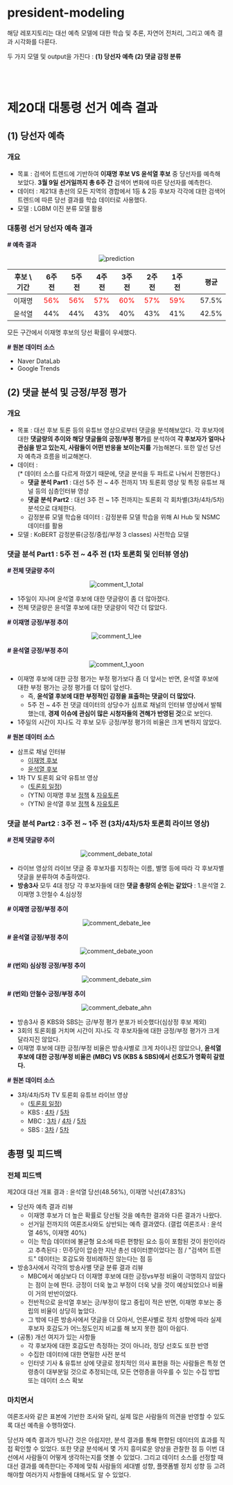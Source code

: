 # president-modeling

해당 레포지토리는 대선 예측 모델에 대한 학습 및 추론, 자연어 전처리, 그리고 예측 결과 시각화를 다룬다.

두 가지 모델 및 output을 가진다 : **(1) 당선자 예측 (2) 댓글 감정 분류**

<br><br>

# 제20대 대통령 선거 예측 결과

## **(1) 당선자 예측**

### **개요**

- 목표 : 검색어 트렌드에 기반하여 **이재명 후보 VS 윤석열 후보** 중 당선자를 예측해보았다. **3월 9일 선거일까지 총 6주 간** 검색어 변화에 따른 당선자를 예측한다.
- 데이터 : 제21대 총선의 모든 지역의 경합에서 1등 & 2등 후보자 각각에 대한 검색어 트렌드에 따른 당선 결과를 학습 데이터로 사용했다.
- 모델 : LGBM 이진 분류 모델 활용

### **대통령 선거 당선자 예측 결과**

<span style="background-color:#f5f0ff; font-weight:bold"> # 예측 결과 </span>

<center>

![prediction](./img/prediction.png)

|후보 \ 기간|6주 전|5주 전|4주 전|3주 전|2주 전|1주 전||평균|
|:---:|:---:|:---:|:---:|:---:|:---:|:---:|--|:---:|
|이재명|<span style="color:red">56%</span>|<span style="color:red">56%</span>|<span style="color:red">57%</span>|<span style="color:red">60%</span>|<span style="color:red">57%</span>|<span style="color:red">59%</span>||57.5%|
|윤석열|44%|44%|43%|40%|43%|41%||42.5%|

</center>

모든 구간에서 이재명 후보의 당선 확률이 우세했다.

<span style="background-color:#f5f0ff; font-weight:bold"> # 원본 데이터 소스 </span>
- Naver DataLab
- Google Trends

## **(2) 댓글 분석 및 긍정/부정 평가**

### **개요**

- 목표 : 대선 후보 토론 등의 유튜브 영상으로부터 댓글을 분석해보았다. 각 후보자에 대한 **댓글량의 추이와 해당 댓글들의 긍정/부정 평가**를 분석하여 **각 후보자가 얼마나 관심을 받고 있는지, 사람들이 어떤 반응을 보이는지를** 가늠해본다. 또한 앞선 당선자 예측과 흐름을 비교해본다.
- 데이터 :<br>(* 데이터 소스를 다르게 하였기 때문에, 댓글 분석을 두 파트로 나눠서 진행한다.)
    - **댓글 분석 Part1** : 대선 5주 전 ~ 4주 전까지 1차 토론회 영상 및 특정 유튜브 채널 등의 심층인터뷰 영상
    - **댓글 분석 Part2** : 대선 3주 전 ~ 1주 전까지는 토론회 각 회차별(3차/4차/5차) 분석으로 대체한다.
    - 감정분류 모델 학습용 데이터 : 감정분류 모델 학습을 위해 AI Hub 및 NSMC 데이터를 활용
- 모델 : KoBERT 감정분류(긍정/중립/부정 3 classes) 사전학습 모델

### **댓글 분석 Part1 : 5주 전 ~ 4주 전 (1차 토론회 및 인터뷰 영상)**

<span style="background-color:#f5f0ff; font-weight:bold"> # 전체 댓글량 추이 </span>

<center>

![comment_1_total](./img/comment_anls_total.png)

</center>

- 1주일이 지나며 윤석열 후보에 대한 댓글량이 좀 더 많아졌다. 
- 전체 댓글량은 윤석열 후보에 대한 댓글량이 약간 더 많았다.

<span style="background-color:#f5f0ff; font-weight:bold"> # 이재명 긍정/부정 추이 </span>

<center>

![comment_1_lee](./img/comment_anls_lee.png)

</center>

<span style="background-color:#f5f0ff; font-weight:bold"> # 윤석열 긍정/부정 추이 </span>

<center>

![comment_1_yoon](./img/comment_anls_yoon.png)

</center>

- 이재명 후보에 대한 긍정 평가는 부정 평가보다 좀 더 앞서는 반면, 윤석열 후보에 대한 부정 평가는 긍정 평가를 더 많이 앞선다.
    - 즉, **윤석열 후보에 대한 부정적인 감정을 표출하는 댓글이 더 많았다.**
    - 5주 전 ~ 4주 전 댓글 데이터의 상당수가 심프로 채널의 인터뷰 영상에서 발췌했는데, **경제 이슈에 관심이 많은 시청자들의 견해가 반영된 것**으로 보인다.
- 1주일의 시간이 지나도 각 후보 모두 긍정/부정 평가의 비율은 크게 변하지 않았다.

<span style="background-color:#f5f0ff; font-weight:bold"> # 원본 데이터 소스 </span>
- 삼프로 채널 인터뷰
    - [이재명 후보](https://www.youtube.com/watch?v=y6DlTb3t8Bo)
    - [윤석열 후보](https://www.youtube.com/watch?v=DFzn7PP7--0)
- 1차 TV 토론회 요약 유튜브 영상
    - ([토론회 일정](https://ko.wikipedia.org/wiki/%EB%8C%80%ED%95%9C%EB%AF%BC%EA%B5%AD_%EC%A0%9C20%EB%8C%80_%EB%8C%80%ED%86%B5%EB%A0%B9_%EC%84%A0%EA%B1%B0_%ED%9B%84%EB%B3%B4_%ED%86%A0%EB%A1%A0%ED%9A%8C))
    - (YTN) 이재명 후보 [정책](https://www.youtube.com/watch?v=0jLe1UsUrr4) & [자유토론](https://www.youtube.com/watch?v=QiHvk-1avLU)
    - (YTN) 윤석열 후보 [정책](https://www.youtube.com/watch?v=YsL8aEK0vU4) & [자유토론](https://www.youtube.com/watch?v=Ropug1gzlHQ)

### **댓글 분석 Part2 : 3주 전 ~ 1주 전 (3차/4차/5차 토론회 라이브 영상)**

<span style="background-color:#f5f0ff; font-weight:bold"> # 전체 댓글량 추이 </span>

<center>

![comment_debate_total](./img/comment_anls_debate_total.png)

</center>

- 라이브 영상의 라이브 댓글 중 후보자를 지칭하는 이름, 별명 등에 따라 각 후보자별 댓글을 분류하여 추출하였다.
- **방송3사** 모두 4대 정당 각 후보자들에 대한 **댓글 총량의 순위는 같았다** : 1.윤석열 2.이재명 3.안철수 4.심상정

<span style="background-color:#f5f0ff; font-weight:bold"> # 이재명 긍정/부정 추이 </span>

<center>

![comment_debate_lee](./img/comment_anls_debate_lee.png)

</center>

<span style="background-color:#f5f0ff; font-weight:bold"> # 윤석열 긍정/부정 추이 </span>

<center>

![comment_debate_yoon](./img/comment_anls_debate_yoon.png)

</center>

<span style="background-color:#f5f0ff; font-weight:bold"> # (번외) 심상정 긍정/부정 추이 </span>

<center>

![comment_debate_sim](./img/comment_anls_debate_sim.png)

</center>

<span style="background-color:#f5f0ff; font-weight:bold"> # (번외) 안철수 긍정/부정 추이 </span>

<center>

![comment_debate_ahn](./img/comment_anls_debate_ahn.png)

</center>

- 방송3사 중 KBS와 SBS는 긍/부정 평가 분포가 비슷했다(심상정 후보 제외)
- 3회의 토론회를 거치며 시간이 지나도 각 후보자들에 대한 긍정/부정 평가가 크게 달라지진 않았다.
- 이재명 후보에 대한 긍정/부정 비율은 방송사별로 크게 차이나진 않았으나, **윤석열 후보에 대한 긍정/부정 비율은 (MBC) VS (KBS & SBS)에서 선호도가 명확히 갈렸다.**

<span style="background-color:#f5f0ff; font-weight:bold"> # 원본 데이터 소스 </span>
- 3차/4차/5차 TV 토론회 유튜브 라이브 영상
    - ([토론회 일정](https://ko.wikipedia.org/wiki/%EB%8C%80%ED%95%9C%EB%AF%BC%EA%B5%AD_%EC%A0%9C20%EB%8C%80_%EB%8C%80%ED%86%B5%EB%A0%B9_%EC%84%A0%EA%B1%B0_%ED%9B%84%EB%B3%B4_%ED%86%A0%EB%A1%A0%ED%9A%8C))
    - KBS : [4차](https://www.youtube.com/watch?v=NZI6enJyiR0) / [5차](https://www.youtube.com/watch?v=Z2GpDOiIbuA)
    - MBC : [3차](https://www.youtube.com/watch?v=HN880gArePI) / [4차](https://www.youtube.com/watch?v=b4_aLaLP1IU) / [5차](https://www.youtube.com/watch?v=BH7c-fcVdbc)
    - SBS : [3차](https://www.youtube.com/watch?v=NrgDD-M2Oro) / [5차](https://www.youtube.com/watch?v=JaTKpnCE-to)

## **총평 및 피드백**

### 전체 피드백

제20대 대선 개표 결과 : 윤석열 당선(48.56%), 이재명 낙선(47.83%)

- 당선자 예측 결과 리뷰
    - 이재명 후보가 더 높은 확률로 당선될 것을 예측한 결과와 다른 결과가 나왔다.
    - 선거일 전까지의 여론조사와도 상반되는 예측 결과였다. (갤럽 여론조사 : 윤석열 46%, 이재명 40%)
    - 이는 학습 데이터에 불균형 요소에 따른 편향된 요소 등이 포함된 것이 원인이라고 추측된다 : 민주당이 압승한 지난 총선 데이터뿐이었다는 점 / "검색어 트렌드" 데이터는 호감도와 정비례하진 않는다는 점 등
- 방송3사에서 각각의 방송사별 댓글 분류 결과 리뷰
    - MBC에서 예상보다 더 이재명 후보에 대한 긍정vs부정 비율이 극명하지 않았다는 점이 눈에 띈다. 긍정이 더욱 높고 부정이 더욱 낮을 것이 예상되었으나 비율이 거의 반반이었다.
    - 전반적으로 윤석열 후보는 긍/부정이 많고 중립이 적은 반면, 이재명 후보는 중립의 비율이 상당히 높았다.
    - 그 밖에 다른 방송사에서 댓글을 더 모아서, 언론사별로 정치 성향에 따라 실제 후보자 호감도가 어느정도인지 비교를 해 보지 못한 점이 아쉽다.
- (공통) 개선 여지가 있는 사항들
    - 각 후보자에 대한 호감도만 측정하는 것이 아니라, 정당 선호도 또한 반영
    - 수집한 데이터에 대한 면밀한 사전 분석
    - 인터넷 기사 & 유튜브 상에 댓글로 정치적인 의사 표현을 하는 사람들은 특정 연령층이 대부분일 것으로 추정되는데, 모든 연령층을 아우를 수 있는 수집 방법 또는 데이터 소스 확보

### 마치면서

여론조사와 같은 표본에 기반한 조사와 달리, 실제 많은 사람들의 의견을 반영할 수 있도록 대선 예측을 수행하였다.

당선자 예측 결과가 빗나간 것은 아쉽지만, 분석 결과를 통해 편향된 데이터의 효과를 직접 확인할 수 있었다. 또한 댓글 분석에서 몇 가지 흥미로운 양상을 관찰한 점 등 이번 대선에서 사람들이 어떻게 생각하는지를 엿볼 수 있었다. 그리고 데이터 소스를 선정할 때 대선 결과를 예측한다는 주제에 맞춰 사람들의 세대별 성향, 플랫폼별 정치 성향 등 고려해야할 여러가지 사항들에 대해서도 알 수 있었다.

